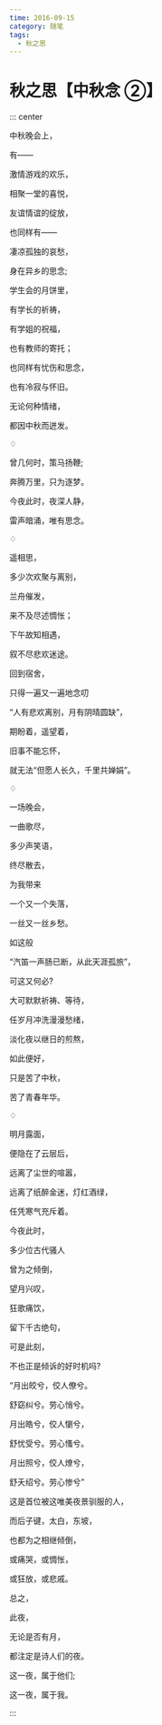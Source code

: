 ```yaml
---
time: 2016-09-15
category: 随笔
tags:
  - 秋之思
---
```


# 秋之思【中秋念 ②】

::: center

中秋晚会上，

有——

激情游戏的欢乐，

相聚一堂的喜悦，

友谊情谊的绽放，

也同样有——

凄凉孤独的哀愁，

身在异乡的思念;

学生会的月饼里，

有学长的祈祷，

有学姐的祝福，

也有教师的寄托；

也同样有忧伤和思念，

也有冷寂与怀旧。

无论何种情绪，

都因中秋而迸发。

♢

曾几何时，策马扬鞭;

奔腾万里，只为逐梦。

今夜此时，夜深人静，

雷声暗涌，唯有思念。

♢

遥相思，

多少次欢聚与离别，

兰舟催发，

来不及尽述惆怅；

下午故知相遇，

叙不尽悲欢迷途。

回到宿舍，

只得一遍又一遍地念叨

“人有悲欢离别，月有阴晴圆缺”，

期盼着，遥望着，

旧事不能忘怀，

就无法“但愿人长久，千里共婵娟”。

♢

一场晚会，

一曲歌尽，

多少声笑语，

终尽散去，

为我带来

一个又一个失落，

一丝又一丝乡愁。

如这般

“汽笛一声肠已断，从此天涯孤旅”，

可这又何必?

大可默默祈祷、等待，

任岁月冲洗漫漫愁绪，

淡化夜以继日的煎熬，

如此便好，

只是苦了中秋，

苦了青春年华。

♢

明月露面，

便隐在了云层后，

远离了尘世的喧嚣，

远离了纸醉金迷，灯红酒绿，

任凭寒气充斥着。

今夜此时，

多少位古代骚人

曾为之倾倒，

望月兴叹，

狂歌痛饮，

留下千古绝句，

可是此刻，

不也正是倾诉的好时机吗?

“月出皎兮，佼人僚兮。

舒窈纠兮。劳心悄兮。

月出皓兮，佼人懰兮，

舒忧受兮。劳心慅兮。

月出照兮，佼人燎兮，

舒夭绍兮。劳心惨兮”

这是首位被这唯美夜景驯服的人，

而后子键，太白，东坡，

也都为之相继倾倒，

或痛哭，或惆怅，

或狂放，或悲戚。

总之，

此夜，

无论是否有月，

都注定是诗人们的夜。

这一夜，属于他们;

这一夜，属于我。

:::
